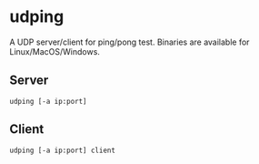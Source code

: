 # udping

A UDP server/client for ping/pong test.
Binaries are available for Linux/MacOS/Windows.

## Server

```
udping [-a ip:port]
```

## Client

```
udping [-a ip:port] client
```
